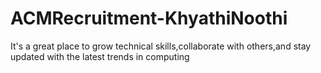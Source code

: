 # ACMRecruitment-KhyathiNoothi
 It's a great place to grow technical skills,collaborate with others,and stay updated with the latest trends in computing
